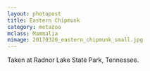 ```yaml
---
layout: photopost 
title: Eastern Chipmunk
category: metazoa
mclass: Mammalia
mimage: 20170320_eastern_chipmunk_small.jpg
---
```



Taken at Radnor Lake State Park, Tennessee.
